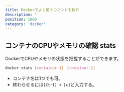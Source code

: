 ```yaml
---
title: Dockerでよく使うコマンドを紹介
description: ''
position: 1000
category: 'docker'
---
```



## コンテナのCPUやメモリの確認 stats
DockerでCPUやメモリの状態を把握することができます。

```bash
docker stats [container-1] [container-2]
```

* コンテナ名は1つでも可。
* 終わらせるには`[Ctrl] + [c]`と入力する。
